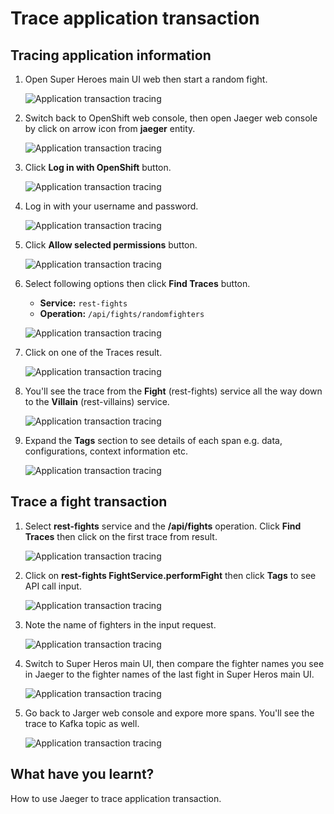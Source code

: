 # Trace application transaction

## Tracing application information

1. Open Super Heroes main UI web then start a random fight.

   ![Application transaction tracing](image/distrubuted-tracing/otel-1.png)

2. Switch back to OpenShift web console, then open Jaeger web console by click on arrow icon from **jaeger** entity.

   ![Application transaction tracing](image/distrubuted-tracing/otel-2.png)

3. Click **Log in with OpenShift** button.

   ![Application transaction tracing](image/distrubuted-tracing/otel-3.png)

4. Log in with your username and password.

   ![Application transaction tracing](image/distrubuted-tracing/otel-4.png)

5. Click **Allow selected permissions** button.

   ![Application transaction tracing](image/distrubuted-tracing/otel-5.png)

6. Select following options then click **Find Traces** button.

    - **Service:** `rest-fights`
    - **Operation:** `/api/fights/randomfighters`

   ![Application transaction tracing](image/distrubuted-tracing/otel-6.png)

7. Click on one of the Traces result.

   ![Application transaction tracing](image/distrubuted-tracing/otel-7.png)

8. You'll see the trace from the **Fight** (rest-fights) service all the way down to the **Villain** (rest-villains) service.

   ![Application transaction tracing](image/distrubuted-tracing/otel-8.png)

9. Expand the **Tags** section to see details of each span e.g. data, configurations, context information etc.

   ![Application transaction tracing](image/distrubuted-tracing/otel-9.png)

## Trace a fight transaction

1. Select **rest-fights** service and the **/api/fights** operation. Click **Find Traces** then click on the first trace from result.

   ![Application transaction tracing](image/distrubuted-tracing/otel-10.png)

2. Click on **rest-fights FightService.performFight** then click **Tags** to see API call input.

   ![Application transaction tracing](image/distrubuted-tracing/otel-11.png)

3. Note the name of fighters in the input request.

   ![Application transaction tracing](image/distrubuted-tracing/otel-12.png)

4. Switch to Super Heros main UI, then compare the fighter names you see in Jaeger to the fighter names of the last fight in Super Heros main UI.

   ![Application transaction tracing](image/distrubuted-tracing/otel-13.png)

5. Go back to Jarger web console and expore more spans. You'll see the trace to Kafka topic as well.

   ![Application transaction tracing](image/distrubuted-tracing/otel-14.png)

## What have you learnt?

How to use Jaeger to trace application transaction.
